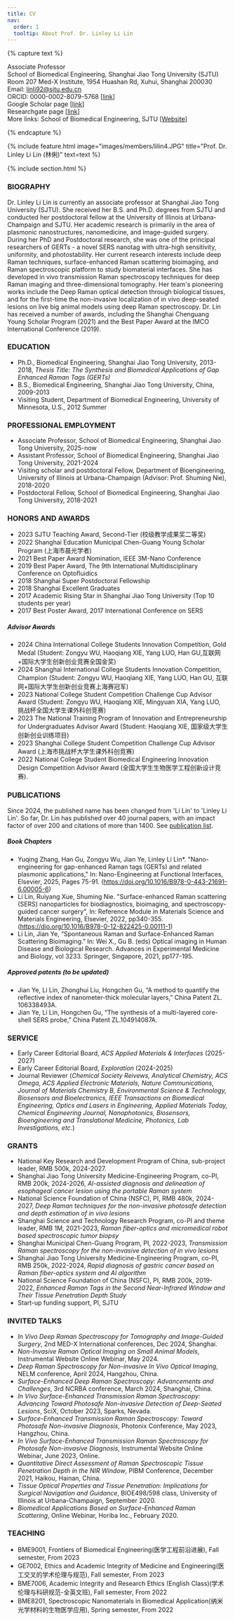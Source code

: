 ```yaml
---
title: CV
nav:
  order: 1
  tooltip: About Prof. Dr. Linley Li Lin
---
```


{% capture text %}

Associate Professor <br> 
School of Biomedical Engineering, Shanghai Jiao Tong University (SJTU)<br> 
Room 207 Med-X Institute, 1954 Huashan Rd, Xuhui, Shanghai 200030<br>
Email: linli92@sjtu.edu.cn<br>
ORCID: 0000-0002-8079-5768 [[link](https://orcid.org/0000-0002-8079-5768)]<br>
Google Scholar page [[link](https://scholar.google.com.hk/citations?user=Zc3cFgwAAAAJ&hl=zh-CN)]<br>
Researchgate page [[link](https://www.researchgate.net/profile/Li-Lin-71)]<br>
More links: School of Biomedical Engineering, SJTU [[Website](bme.sjtu.edu.cn)]<br>

{% endcapture %}

{% include feature.html image="images/members/lilin4.JPG" title="Prof. Dr. Linley Li Lin (林俐)" text=text %}

{% include section.html %}
### BIOGRAPHY 
Dr. Linley Li Lin is currently an associate professor at Shanghai Jiao Tong University (SJTU). She received her B.S. and Ph.D. degrees from SJTU and conducted her postdoctoral fellow at the University of Illinois at Urbana-Champaign and SJTU. Her academic research is primarily in the area of plasmonic nanostructures, nanomedicine, and image-guided surgery. During her PhD and Postdoctoral research, she was one of the principal researchers of GERTs - a novel SERS nanotag with ultra-high sensitivity, uniformity, and photostability. Her current research interests include deep Raman techniques, surface-enhanced Raman scattering bioimaging, and Raman spectroscopic platform to study biomaterial interfaces. She has developed in vivo transmission Raman spectroscopy techniques for deep Raman imaging and three-dimensional tomography. Her team's pioneering works include the Deep Raman optical detection through biological tissues, and for the first-time the non-invasive localization of in vivo deep-seated lesions on live big animal models using deep Raman spectroscopy. Dr. Lin has received a number of awards, including the Shanghai Chenguang Young Scholar Program (2021) and the Best Paper Award at the IMCO International Conference (2019).

### EDUCATION    
- Ph.D., Biomedical Engineering, Shanghai Jiao Tong University, 2013-2018, *Thesis Title: The Synthesis and Biomedical Applications of Gap Enhanced Raman Tags (GERTs)*
- B.S.,	Biomedical Engineering, Shanghai Jiao Tong University, China, 2009-2013
- Visiting Student, Department of Biomedical Engineering, University of Minnesota, U.S., 2012 Summer
  
### PROFESSIONAL EMPLOYMENT 
- Associate Professor, School of Biomedical Engineering, Shanghai Jiao Tong University, 2025-now
- Assistant Professor, School of Biomedical Engineering, Shanghai Jiao Tong University, 2021-2024
- Visiting scholar and postdoctoral Fellow, Department of Bioengineering, University of Illinois at Urbana-Champaign (Advisor: Prof. Shuming Nie), 2018-2020
- Postdoctoral Fellow, School of Biomedical Engineering, Shanghai Jiao Tong University, 2018-2021
  
### HONORS AND AWARDS                                                                  
- 2023 SJTU Teaching Award, Second-Tier (校级教学成果奖二等奖)
- 2022 Shanghai Education Municipal Chen-Guang Young Scholar Program (上海市晨光学者)
- 2021 Best Paper Award Nomination, IEEE 3M-Nano Conference
- 2019 Best Paper Award, The 9th International Multidisciplinary Conference on Optofluidics
- 2018 Shanghai Super Postdoctoral Fellowship
- 2018 Shanghai Excellent Graduates
- 2017 Academic Rising Star in Shanghai Jiao Tong University (Top 10 students per year)
- 2017 Best Poster Award, 2017 International Conference on SERS <br>
##### Advisor Awards
- 2024 China International College Students Innovation Competition, Gold Medal (Student: Zongyu WU, Haoqiang XIE, Yang LUO, Han GU,互联网+国际大学生创新创业竞赛全国金奖)
- 2024 Shanghai International College Students Innovation Competition, Champion (Student: Zongyu WU, Haoqiang XIE, Yang LUO, Han GU, 互联网+国际大学生创新创业竞赛上海赛冠军)
- 2023 National College Student Competition Challenge Cup Advisor Award (Student: Zongyu WU, Haoqiang XIE, Mingyuan XIA, Yang LUO, 挑战杯全国大学生课外科创竞赛)
- 2023 The National Training Program of Innovation and Entrepreneurship for Undergraduates Advisor Award (Student: Haoqiang XIE, 国家级大学生创新创业训练项目)
- 2023 Shanghai College Student Competition Challenge Cup Advisor Award (上海市挑战杯大学生课外科创竞赛)
- 2022 National College Student Biomedical Engineering Innovation Design Competition Advisor Award (全国大学生生物医学工程创新设计竞赛).
   
### PUBLICATIONS 
Since 2024, the published name has been changed from 'Li Lin' to 'Linley Li Lin'. So far, Dr. Lin has published over 40 journal papers, with an impact factor of over 200 and citations of more than 1400. See [publication list](http://linlab-sjtu.com/publications).<br>

##### Book Chapters
- Yuqing Zhang, Han Gu, Zongyu Wu, Jian Ye, Linley Li Lin*. "Nano-engineering for gap-enhanced Raman tags (GERTs) and related plasmonic applications," In: Nano-Engineering at Functional Interfaces, Elsevier, 2025, Pages 75-91. (https://doi.org/10.1016/B978-0-443-21691-6.00005-6)<br> 
- Li Lin, Ruiyang Xue, Shuming Nie. "Surface-enhanced Raman scattering (SERS) nanoparticles for biodiagnostics, bioimaging, and spectroscopy-guided cancer surgery", In: Reference Module in Materials Science and Materials Engineering, Elsevier, 2022, pp340-355. (https://dio.org/10.1016/B978-0-12-822425-0.00111-1) <br> 
- Li Lin, Jian Ye, “Spontaneous Raman and Surface-Enhanced Raman Scattering Bioimaging.” In: Wei X., Gu B. (eds) Optical imaging in Human Disease and Biological Research. Advances in Experimental Medicine and Biology, vol 3233. Springer, Singapore, 2021, pp177-195.<br> 
##### Approved patents (to be updated)
-	Jian Ye, Li Lin, Zhonghui Liu, Hongchen Gu, “A method to quantify the reflective index of nanometer-thick molecular layers,” China Patent ZL. 106338493A.
- Jian Ye, Li Lin, Hongchen Gu, “The synthesis of a multi-layered core-shell SERS probe,” China Patent ZL.104914087A.

### SERVICE
- Early Career Editorial Board, *ACS Applied Materials & Interfaces* (2025-2027)<br>
- Early Career Editorial Board, *Exploration* (2024-2025)<br>
- Journal Reviewer (*Chemical Society Reivews, Analytical Chemistry, ACS Omega, ACS Applied Electronic Materials, Nature Communications, Journal of Materials Chemistry B, Environmental Science & Technology, Biosensors and Bioelectronics, IEEE Transactions on Biomedical Engineering, Optics and Lasers in Engineering, Applied Materials Today, Chemical Engineering Journal, Nanophotonics, Biosensors, Bioengineering and Translational Medicine, Photonics, Lab Investigations, etc.*)
  
### GRANTS
- National Key Research and Development Program of China, sub-project leader, RMB 500k, 2024-2027.
- Shanghai Jiao Tong University Medicine-Engineering Program, co-PI, RMB 200k, 2024-2026, *AI-assisted diagnosis and delineation of esophageal cancer lesion using the portable Raman system*
- National Science Foundation of China (NSFC), PI, RMB 480k, 2024-2027, *Deep Raman techniques for the non-invasive photosafe detection and depth estimation of in vivo lesions*
- Shanghai Science and Technology Research Program, co-PI and theme leader, RMB 1M, 2021-2023, *Raman fiber-optics and micromedical robot based spectroscopic tumor biopsy*
- Shanghai Municipal Chen-Guang Program, PI, 2022-2023, *Transmission Raman spectroscopy for the non-invasive  detection of in vivo lesions*
- Shanghai Jiao Tong University Medicine-Engineering Program, co-PI, RMB 250k, 2022-2024, *Rapid diagnosis of gastric cancer based on Raman fiber-optics system and AI algorithm*
- National Science Foundation of China (NSFC), PI, RMB 200k, 2019-2022, *Enhanced Raman Tags in the Second Near-Infrared Window and Their Tissue Penetration Depth Study*
- Start-up funding support, PI, SJTU

### INVITED TALKS
- *In Vivo Deep Raman Spectroscopy for Tomography and Image-Guided Surgery*, 2nd MED-X International conferences, Dec 2024, Shanghai.
- *Non-Invasive Raman Optical Imaging on Small Animal Models*, Instrumental Website Online Webinar, May 2024.
- *Deep Raman Spectroscopy for Non-invasive In Vivo Optical Imaging*, NELM conference, April 2024, Hangzhou, China.
- *Surface-Enhanced Deep Raman Spectroscopy: Advancements and Challenges*, 3rd NCRBA conference, March 2024, Shanghai, China.
- *In Vivo Surface-Enhanced Transmission Raman Spectroscopy: Advancing Toward Photosafe Non-invasive Detection of Deep-Seated Lesions*, SciX, October 2023, Sparks, Nevada.
- *Surface-Enhanced Transmission Raman Spectroscopy: Toward Photosafe Non-invasive Diagnosis*, Photonix Conference, May 2023, Hangzhou, China.
- *In Vivo Surface-Enhanced Transmission Raman Spectroscopy for Photosafe Non-invasive Diagnosis*, Instrumental Website Online Webinar, June 2023, Online.
- *Quantitative Direct Assessment of Raman Spectroscopic Tissue Penetration Depth in the NIR Window*, PIBM Conference, December 2021, Haikou, Hainan, China.
- *Tissue Optical Properties and Tissue Penetration: Implications for Surgical Navigation and Guidance*, BIOE498/598 class, University of Illinois at Urbana-Champaign, September 2020.
- *Biomedical Applications Based on Surface-Enhanced Raman Scattering*, Online Webinar, Horiba Inc., February 2020.
  
### TEACHING
- BME9001, Frontiers of Biomedical Engineering(医学工程前沿进展), Fall semester, From 2023
- GE7002, Ethics and Academic Integrity of Medicine and Engineering(医工交叉的学术伦理与规范), Fall semester, From 2023
- BME7006, Academic Integrity and Research Ethics (English Class)(学术伦理与科研规范-全英文班), Fall semester, From 2022
- BME8201, Spectroscopic Nanomaterials in Biomedical Application(纳米光学材料的生物医学应用), Spring semester, From 2022

